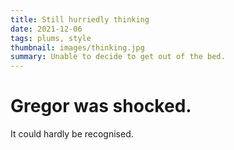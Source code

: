 ```yaml
---
title: Still hurriedly thinking
date: 2021-12-06
tags: plums, style
thumbnail: images/thinking.jpg
summary: Unable to decide to get out of the bed.
---
```


# Gregor was shocked.

It could hardly be recognised.